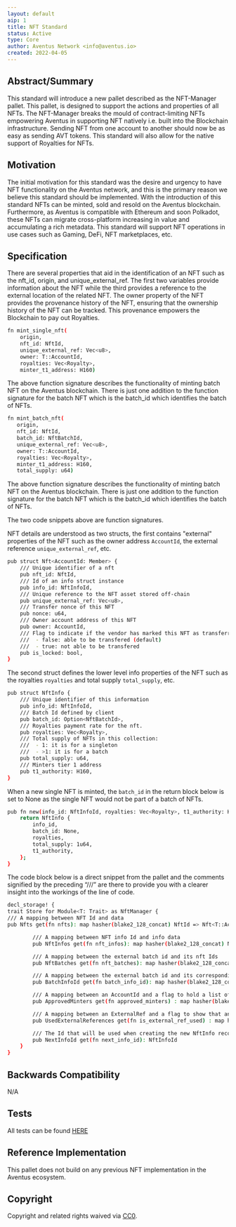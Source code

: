 ```yaml
---
layout: default
aip: 1
title: NFT Standard
status: Active
type: Core
author: Aventus Network <info@aventus.io>
created: 2022-04-05
---
```



## Abstract/Summary

This standard will introduce a new pallet described as the NFT-Manager pallet. This pallet, is designed to support the actions and properties of all NFTs. The NFT-Manager breaks the mould of contract-limiting NFTs empowering Aventus in supporting NFT natively i.e. built into the Blockchain infrastructure. Sending NFT from one account to another should now be as easy as sending AVT tokens. This standard will also allow for the native support of Royalties for NFTs.

## Motivation

The initial motivation for this standard was the desire and urgency to have NFT functionality on the Aventus network, and this is the primary reason we believe this standard should be implemented. With the introduction of this standard NFTs can be minted, sold and resold on the Aventus blockchain. Furthermore, as Aventus is compatible with Ethereum and soon Polkadot, these NFTs can migrate cross-platform increasing in value and accumulating a rich metadata. This standard will support NFT operations in use cases such as Gaming, DeFi, NFT marketplaces, etc.

## Specification

There are several properties that aid in the identification of an NFT such as the nft_id, origin, and unique_external_ref. The first two variables provide information about the NFT while the third provides a reference to the external location of the related NFT. The owner property of the NFT provides the provenance history of the NFT, ensuring that the ownership history of the NFT can be tracked. This provenance empowers the Blockchain to pay out Royalties.

```sh
fn mint_single_nft(
    origin,
    nft_id: NftId,
    unique_external_ref: Vec<u8>,
    owner: T::AccountId,
    royalties: Vec<Royalty>,
    minter_t1_address: H160)
```

The above function signature describes the functionality of minting batch NFT on the Aventus blockchain. There is just one addition to the function signature for the batch NFT which is the batch_id which identifies the batch of NFTs.

```sh
fn mint_batch_nft(
   origin,
   nft_id: NftId,
   batch_id: NftBatchId,
   unique_external_ref: Vec<u8>,
   owner: T::AccountId,
   royalties: Vec<Royalty>,
   minter_t1_address: H160,
   total_supply: u64)
```

The above function signature describes the functionality of minting batch NFT on the Aventus blockchain. There is just one addition to the function signature for the batch NFT which is the batch_id which identifies the batch of NFTs.

The two code snippets above are function signatures.

NFT details are understood as two structs, the first contains "external" properties of the NFT such as the owner address `AccountId`, the external reference `unique_external_ref`, etc.

```sh
pub struct Nft<AccountId: Member> {
    /// Unique identifier of a nft
    pub nft_id: NftId,
    /// Id of an info struct instance
    pub info_id: NftInfoId,
    /// Unique reference to the NFT asset stored off-chain
    pub unique_external_ref: Vec<u8>,
    /// Transfer nonce of this NFT
    pub nonce: u64,
    /// Owner account address of this NFT
    pub owner: AccountId,
    /// Flag to indicate if the vendor has marked this NFT as transferrable or not
    ///  - false: able to be transfered (default)
    ///  - true: not able to be transfered
    pub is_locked: bool,
}
```

The second struct defines the lower level info properties of the NFT such as the royalties `royalties` and total supply `total_supply`, etc.

```sh
pub struct NftInfo {
    /// Unique identifier of this information
    pub info_id: NftInfoId,
    /// Batch Id defined by client
    pub batch_id: Option<NftBatchId>,
    /// Royalties payment rate for the nft.
    pub royalties: Vec<Royalty>,
    /// Total supply of NFTs in this collection:
    ///  - 1: it is for a singleton
    ///  - >1: it is for a batch
    pub total_supply: u64,
    /// Minters tier 1 address
    pub t1_authority: H160,
}
```

When a new single NFT is minted, the `batch_id` in the return block below is set to None as the single NFT would not be part of a batch of NFTs.

```sh
pub fn new(info_id: NftInfoId, royalties: Vec<Royalty>, t1_authority: H160) -> Self {
    return NftInfo {
        info_id,
        batch_id: None,
        royalties,
        total_supply: 1u64,
        t1_authority,
    };
}
```

The code block below is a direct snippet from the pallet and the comments signified by the preceding “///” are there to provide you with a clearer insight into the workings of the line of code.

```sh
decl_storage! {
trait Store for Module<T: Trait> as NftManager {
/// A mapping between NFT Id and data
pub Nfts get(fn nfts): map hasher(blake2_128_concat) NftId => Nft<T::AccountId>;

        /// A mapping between NFT info Id and info data
        pub NftInfos get(fn nft_infos): map hasher(blake2_128_concat) NftInfoId =>         NftInfo;

        /// A mapping between the external batch id and its nft Ids
        pub NftBatches get(fn nft_batches): map hasher(blake2_128_concat) NftBatchId => Vec<NftId>;

        /// A mapping between the external batch id and its corresponding NtfInfoId
        pub BatchInfoId get(fn batch_info_id): map hasher(blake2_128_concat) NftBatchId => NftInfoId;

        /// A mapping between an AccountId and a flag to hold a list of approved minters
        pub ApprovedMinters get(fn approved_minters) : map hasher(blake2_128_concat) T::AccountId => bool;

        /// A mapping between an ExternalRef and a flag to show that an NFT has used it
        pub UsedExternalReferences get(fn is_external_ref_used) : map hasher(blake2_128_concat) Vec<u8> => bool;

        /// The Id that will be used when creating the new NftInfo record
        pub NextInfoId get(fn next_info_id): NftInfoId
    }
}
```

## Backwards Compatibility

N/A

## Tests

All tests can be found [HERE](https://github.com/Aventus-Network-Services/avn-node/tree/master/aventus-frame-pallets/nft-manager/src/tests)

## Reference Implementation

This pallet does not build on any previous NFT implementation in the Aventus ecosystem.

## Copyright

Copyright and related rights waived via [CC0](https://creativecommons.org/publicdomain/zero/1.0/).
